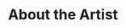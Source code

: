 ---
layout: page
title: About the Artist
image: assets/images/pic01.jpg
description: Artist statement
---
